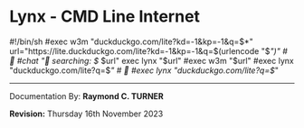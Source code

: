 # Lynx - CMD Line Internet

#!/bin/sh
#exec w3m "duckduckgo.com/lite?kd=-1&kp=-1&q=$*"
url="https://lite.duckduckgo.com/lite?kd=-1&kp=-1&q=$(urlencode "$*")" # 🦆
#chat "🦆 searching: $* $url"
exec lynx "$url"
#exec w3m "$url"
#exec lynx "duckduckgo.com/lite?q=$*" # 🦆
#exec lynx "duckduckgo.com/lite?q=$*"

---

Documentation By: **Raymond C. TURNER**

**Revision:** Thursday 16th November 2023